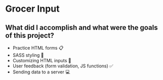 # Grocer Input

## What did I accomplish and what were the goals of this project?

- Practice HTML forms :clipboard:
- SASS styling :ribbon:
- Customizing HTML inputs :art:
- User feedback (form validation, JS functions) :white_check_mark:
- Sending data to a server :computer:
